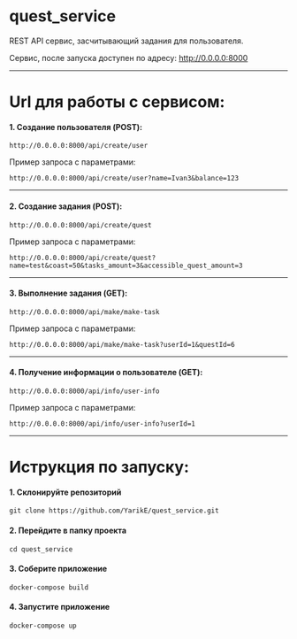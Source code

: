 # quest_service

REST API сервис, засчитывающий задания для пользователя.

Сервис, после запуска доступен по адресу: http://0.0.0.0:8000

---

# Url для работы с сервисом:


#### 1. Создание пользователя (POST):

```http://0.0.0.0:8000/api/create/user```

Пример запроса с параметрами:

```http://0.0.0.0:8000/api/create/user?name=Ivan3&balance=123```

---

#### 2. Создание задания (POST):
```http://0.0.0.0:8000/api/create/quest```

Пример запроса с параметрами:

```http://0.0.0.0:8000/api/create/quest?name=test&coast=50&tasks_amount=3&accessible_quest_amount=3```

---

#### 3. Выполнение задания (GET):
```http://0.0.0.0:8000/api/make/make-task```

Пример запроса с параметрами:

```http://0.0.0.0:8000/api/make/make-task?userId=1&questId=6```

---

#### 4. Получение информации о пользователе (GET):

```http://0.0.0.0:8000/api/info/user-info```

Пример запроса с параметрами:

```http://0.0.0.0:8000/api/info/user-info?userId=1```

---

# Иструкция по запуску:


#### 1. Склонируйте репозиторий 
~~~
git clone https://github.com/YarikE/quest_service.git
~~~

#### 2. Перейдите в папку проекта
~~~
cd quest_service
~~~

#### 3. Соберите приложение
~~~
docker-compose build
~~~

#### 4. Запустите приложение
~~~
docker-compose up
~~~
